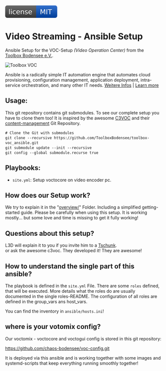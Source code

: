 [![MIT License](https://raw.githubusercontent.com/chaos-bodensee/voc-setup/master/.github/license.svg?sanitize=true)](https://github.com/chaos-bodensee/voc-setup/blob/master/LICENSE)

 Video Streaming - Ansible Setup
====================================
Ansible Setup for the VOC-Setup *(Video Operation Center)* from the [Toolbox Bodensee e.V.](https://toolbox-bodensee.de/).

![Toolbox VOC](.github/toolbox-voc.svg "Toolbox Video Operation Center")

Ansible is a radically simple IT automation engine that automates cloud provisioning, configuration management, application deployment, intra-service orchestration, and many other IT needs. [Weitere Infos](https://de.wikipedia.org/wiki/Ansible) | [Learn more](https://www.ansible.com/overview/how-ansible-works)

 Usage:
-------
This git repository contains git submodules. To see our complete setup you have to clone them too!
It is inspired by the awesome [C3VOC](https://c3voc.de) and their [content-management](https://github.com/voc/cm.git) Git Repository.

```
# Clone the Git with submodules
git clone --recursive https://github.com/ToolboxBodensee/toolbox-voc_ansible.git
git submodule update --init --recursive
git config --global submodule.recurse true
```


 Playbooks:
------------
+ ``site.yml``: Setup voctocore on video encoder pc.


 How does our Setup work?
-------
We try to explain it in the "[overview/](https://github.com/chaos-bodensee/voc-setup/blob/master/overview/README.md)" Folder. Including a simplified getting-started guide.
Please be carefully when using this setup. It is working mostly... but some love and time is missing to get it fully working!

 Questions about this setup?
------------------------------
L3D will explain it to you if you invite him to a [Tschunk](https://entropia.de/Tschunk).<br/>
or ask the awesome c3voc. They developed it! They are awesome!
<!-- Why moved away from toolbox github repo? Toolbox decided to force everyone to move to gitlab. ALL commits on github where forcefully overwritten. Github is only a Mirror and no master. It was a very stressful situation and this repo is now moved away to keep its history! -->

 How to understand the single part of this ansible?
---------------------------------------------------

The playbook is defined in the ``site.yml`` File. There are some ``roles`` defined, that will be executed.
More details what the roles do are usually documented in the single roles-README. The configuration of all roles are defined in the group_vars ans host_vars.

You can find the inventory in ``ansible/hosts.ini``!

 where is your votomix config?
------------------
Our voctomix - voctocore and voctogui config is stored in this git repository:

https://github.com/chaos-bodensee/voc-config.git

It is deployed via this ansible and is working together with some images and systemd-scripts that keep everything running smoothly together!

